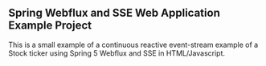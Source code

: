 ## Spring Webflux and SSE Web Application Example Project

This is a small example of a continuous reactive event-stream example of a Stock ticker using Spring 5 Webflux and SSE in HTML/Javascript.